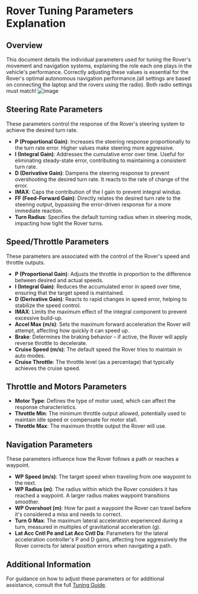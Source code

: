 # Rover Tuning Parameters Explanation

## Overview
This document details the individual parameters used for tuning the Rover's movement and navigation systems, explaining the role each one plays in the vehicle's performance. Correctly adjusting these values is essential for the Rover's optimal autonomous navigation performance.(all settings are based on connecting the laptop and the rovers using the radio). Both radio settings must match! 
![image](https://github.com/ObinnaNdbs/Mars-Rover/assets/159606096/8b24dac1-ad6c-4b95-be76-78415a7c234f)

## Steering Rate Parameters
These parameters control the response of the Rover's steering system to achieve the desired turn rate.

- **P (Proportional Gain)**: Increases the steering response proportionally to the turn rate error. Higher values make steering more aggressive.
- **I (Integral Gain)**: Addresses the cumulative error over time. Useful for eliminating steady-state error, contributing to maintaining a consistent turn rate.
- **D (Derivative Gain)**: Dampens the steering response to prevent overshooting the desired turn rate. It reacts to the rate of change of the error.
- **IMAX**: Caps the contribution of the I gain to prevent integral windup.
- **FF (Feed-Forward Gain)**: Directly relates the desired turn rate to the steering output, bypassing the error-driven response for a more immediate reaction.
- **Turn Radius**: Specifies the default turning radius when in steering mode, impacting how tight the Rover turns.

## Speed/Throttle Parameters
These parameters are associated with the control of the Rover's speed and throttle outputs.

- **P (Proportional Gain)**: Adjusts the throttle in proportion to the difference between desired and actual speeds.
- **I (Integral Gain)**: Reduces the accumulated error in speed over time, ensuring that the target speed is maintained.
- **D (Derivative Gain)**: Reacts to rapid changes in speed error, helping to stabilize the speed control.
- **IMAX**: Limits the maximum effect of the integral component to prevent excessive build-up.
- **Accel Max (m/s)**: Sets the maximum forward acceleration the Rover will attempt, affecting how quickly it can speed up.
- **Brake**: Determines the braking behavior – if active, the Rover will apply reverse throttle to decelerate.
- **Cruise Speed (m/s)**: The default speed the Rover tries to maintain in auto modes.
- **Cruise Throttle**: The throttle level (as a percentage) that typically achieves the cruise speed.

## Throttle and Motors Parameters
- **Motor Type**: Defines the type of motor used, which can affect the response characteristics.
- **Throttle Min**: The minimum throttle output allowed, potentially used to maintain idle speed or compensate for motor stall.
- **Throttle Max**: The maximum throttle output the Rover will use.

## Navigation Parameters
These parameters influence how the Rover follows a path or reaches a waypoint.

- **WP Speed (m/s)**: The target speed when traveling from one waypoint to the next.
- **WP Radius (m)**: The radius within which the Rover considers it has reached a waypoint. A larger radius makes waypoint transitions smoother.
- **WP Overshoot (m)**: How far past a waypoint the Rover can travel before it's considered a miss and needs to correct.
- **Turn G Max**: The maximum lateral acceleration experienced during a turn, measured in multiples of gravitational acceleration (g).
- **Lat Acc Cntl Pe and Lat Acc Cntl Da**: Parameters for the lateral acceleration controller's P and D gains, affecting how aggressively the Rover corrects for lateral position errors when navigating a path.

## Additional Information
For guidance on how to adjust these parameters or for additional assistance, consult the full [Tuning Guide](https://ardupilot.org/rover/docs/rover-tuning-throttle-and-speed.html).
